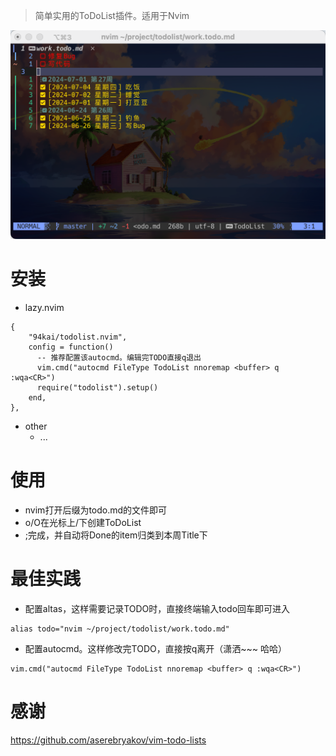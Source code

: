 > 简单实用的ToDoList插件。适用于Nvim

![image](./img/sample.png)
# 安装
- lazy.nvim
```
{
    "94kai/todolist.nvim",
    config = function()
      -- 推荐配置该autocmd。编辑完TODO直接q退出
      vim.cmd("autocmd FileType TodoList nnoremap <buffer> q :wqa<CR>")
      require("todolist").setup()
    end,
},
```
- other
	- ...
# 使用
- nvim打开后缀为todo.md的文件即可
- o/O在光标上/下创建ToDoList
- ;完成，并自动将Done的item归类到本周Title下
# 最佳实践
- 配置altas，这样需要记录TODO时，直接终端输入todo回车即可进入
```
alias todo="nvim ~/project/todolist/work.todo.md"
```
- 配置autocmd。这样修改完TODO，直接按q离开（潇洒~~~ 哈哈）
```
vim.cmd("autocmd FileType TodoList nnoremap <buffer> q :wqa<CR>")
```
# 感谢
https://github.com/aserebryakov/vim-todo-lists
